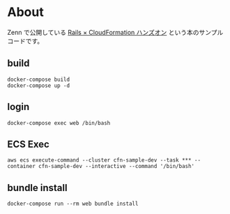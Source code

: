 # About

Zenn で公開している [Rails × CloudFormation ハンズオン](https://zenn.dev/hukurouo/books/cfn-hands-on) という本のサンプルコードです。

## build
~~~
docker-compose build
docker-compose up -d
~~~

## login
~~~
docker-compose exec web /bin/bash
~~~

## ECS Exec
~~~
aws ecs execute-command --cluster cfn-sample-dev --task *** --container cfn-sample-dev --interactive --command '/bin/bash'
~~~

## bundle install
~~~
docker-compose run --rm web bundle install
~~~